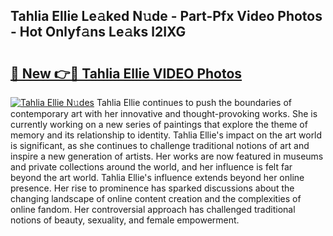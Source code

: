 ## Tahlia Ellie Le𝚊ked N𝚞de - Part-Pfx Video Photos - Hot Onlyf𝚊ns Le𝚊ks l2IXG

# <h2><a href="http://ac37217.deff.icu/?id=Tahlia+Ellie">🔗 New 👉🔴 Tahlia Ellie VIDEO Photos</a></h2>

[![Tahlia Ellie N𝚞des](https://i.imgur.com/rIISA9y.gif)](http://ac37217.deff.icu/?id=Tahlia+Ellie)
Tahlia Ellie continues to push the boundaries of contemporary art with her innovative and thought-provoking works. She is currently working on a new series of paintings that explore the theme of memory and its relationship to identity. Tahlia Ellie's impact on the art world is significant, as she continues to challenge traditional notions of art and inspire a new generation of artists. Her works are now featured in museums and private collections around the world, and her influence is felt far beyond the art world. Tahlia Ellie's influence extends beyond her online presence. Her rise to prominence has sparked discussions about the changing landscape of online content creation and the complexities of online fandom. Her controversial approach has challenged traditional notions of beauty, sexuality, and female empowerment.
